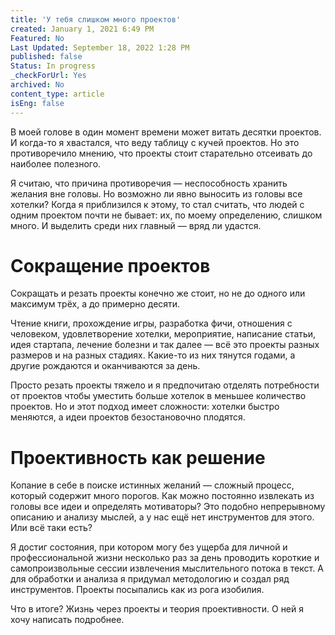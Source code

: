 ```yaml
---
title: 'У тебя слишком много проектов'
created: January 1, 2021 6:49 PM
Featured: No
Last Updated: September 18, 2022 1:28 PM
published: false
Status: In progress
_checkForUrl: Yes
archived: No
content_type: article
isEng: false
---
```


В моей голове в один момент времени может витать десятки проектов. И когда-то я хвастался, что веду таблицу с кучей проектов. Но это противоречило мнению, что проекты стоит старательно отсеивать до наиболее полезного.

Я считаю, что причина противоречия — неспособность хранить желания вне головы. Но возможно ли явно выносить из головы все хотелки? Когда я приблизился к этому, то стал считать, что людей с одним проектом почти не бывает: их, по моему определению, слишком много. И выделить среди них главный — вряд ли удастся.

# Сокращение проектов

Сокращать и резать проекты конечно же стоит, но не до одного или максимум трёх, а до примерно десяти.

Чтение книги, прохождение игры, разработка фичи, отношения с человеком, удовлетворение хотелки, мероприятие, написание статьи, идея стартапа, лечение болезни и так далее — всё это проекты разных размеров и на разных стадиях. Какие-то из них тянутся годами, а другие рождаются и оканчиваются за день.

Просто резать проекты тяжело и я предпочитаю отделять потребности от проектов чтобы уместить больше хотелок в меньшее количество проектов. Но и этот подход имеет сложности: хотелки быстро меняются, а идеи проектов безостановочно плодятся.

# Проективность как решение

Копание в себе в поиске истинных желаний — сложный процесс, который содержит много порогов. Как можно постоянно извлекать из головы все идеи и определять мотиваторы? Это подобно непрерывному описанию и анализу мыслей, а у нас ещё нет инструментов для этого. Или всё таки есть?

Я достиг состояния, при котором могу без ущерба для личной и профессиональной жизни несколько раз за день проводить короткие и самопроизвольные сессии извлечения мыслительного потока в текст. А для обработки и анализа я придумал методологию и создал ряд инструментов. Проекты посыпались как из рога изобилия.

Что в итоге? Жизнь через проекты и теория проективности. О ней я хочу написать подробнее.